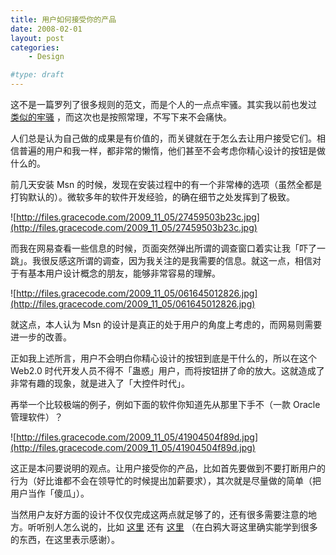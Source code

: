 ```yaml
---
title: 用户如何接受你的产品
date: 2008-02-01
layout: post
categories:
    - Design

#type: draft
---
```


这不是一篇罗列了很多规则的范文，而是个人的一点点牢骚。其实我以前也发过 [类似的牢骚]({{site.urls}}/posts/391/) ，而这次也是按照常理，不写下来不会痛快。

人们总是认为自己做的成果是有价值的，而关键就在于怎么去让用户接受它们。相信普遍的用户和我一样，都非常的懒惰，他们甚至不会考虑你精心设计的按钮是做什么的。

前几天安装 Msn 的时候，发现在安装过程中的有一个非常棒的选项（虽然全都是打钩默认的）。微软多年的软件开发经验，的确在细节之处发挥到了极致。

![http://files.gracecode.com/2009_11_05/27459503b23c.jpg](http://files.gracecode.com/2009_11_05/27459503b23c.jpg)

而我在网易查看一些信息的时候，页面突然弹出所谓的调查窗口着实让我「吓了一跳」。我很反感这所谓的调查，因为我关注的是我需要的信息。就这一点，相信对于有基本用户设计概念的朋友，能够非常容易的理解。

![http://files.gracecode.com/2009_11_05/061645012826.jpg](http://files.gracecode.com/2009_11_05/061645012826.jpg)

就这点，本人认为 Msn 的设计是真正的处于用户的角度上考虑的，而网易则需要进一步的改善。

正如我上述所言，用户不会明白你精心设计的按钮到底是干什么的，所以在这个 Web2.0 时代开发人员不得不「蛊惑」用户，而将按钮拼了命的放大。这就造成了非常有趣的现象，就是进入了「大控件时代」。

再举一个比较极端的例子，例如下面的软件你知道先从那里下手不（一款 Oracle 管理软件）？

![http://files.gracecode.com/2009_11_05/41904504f89d.jpg](http://files.gracecode.com/2009_11_05/41904504f89d.jpg)

这正是本问要说明的观点。让用户接受你的产品，比如首先要做到不要打断用户的行为（好比谁都不会在领导忙的时候提出加薪要求），其次就是尽量做的简单（把用户当作「傻瓜」）。

当然用户友好方面的设计不仅仅完成这两点就足够了的，还有很多需要注意的地方。听听别人怎么说的，比如 [这里](http://uicom.net/blog/article.asp?id=354) 还有 [这里](http://uicom.net/blog/?p=704) （在白鸦大哥这里确实能学到很多的东西，在这里表示感谢）。
